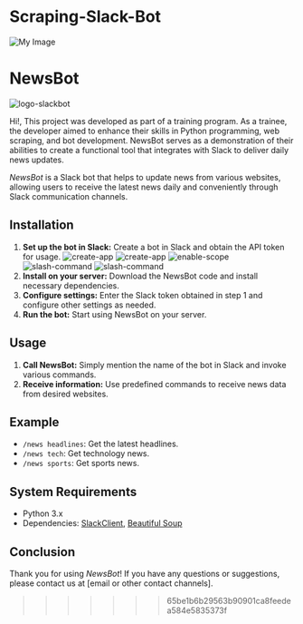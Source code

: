 ﻿# Scraping-Slack-Bot
 
![My Image](images/create-app.png)

# NewsBot

![logo-slackbot](images/slack_bot_logo-removebg-preview.png)

Hi!, This project was developed as part of a training program. As a trainee, the developer aimed to enhance their skills in Python programming, web scraping, and bot development. NewsBot serves as a demonstration of their abilities to create a functional tool that integrates with Slack to deliver daily news updates.

*NewsBot* is a Slack bot that helps to update news from various websites, allowing users to receive the latest news daily and conveniently through Slack communication channels.

## Installation

1. **Set up the bot in Slack:** Create a bot in Slack and obtain the API token for usage.
![create-app](images/create-app.png)
![create-app](images/create-app2.png)
![enable-scope](images/scope.png)
![slash-command](images/slash-command.png)
![slash-command](images/example-slash.png)
3. **Install on your server:** Download the NewsBot code and install necessary dependencies.
4. **Configure settings:** Enter the Slack token obtained in step 1 and configure other settings as needed.
5. **Run the bot:** Start using NewsBot on your server.

## Usage

1. **Call NewsBot:** Simply mention the name of the bot in Slack and invoke various commands.
2. **Receive information:** Use predefined commands to receive news data from desired websites.

## Example

- `/news headlines`: Get the latest headlines.
- `/news tech`: Get technology news.
- `/news sports`: Get sports news.

## System Requirements

- Python 3.x
- Dependencies: [SlackClient](https://github.com/slackapi/python-slackclient), [Beautiful Soup](https://www.crummy.com/software/BeautifulSoup/bs4/doc/)

## Conclusion

Thank you for using *NewsBot*! If you have any questions or suggestions, please contact us at [email or other contact channels].
>>>>>>> 65be1b6b29563b90901ca8feedea584e5835373f
